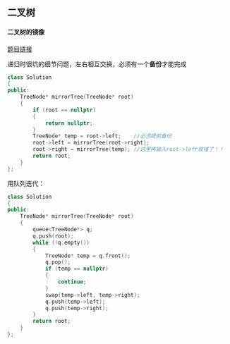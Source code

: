 ## 二叉树

#### 二叉树的镜像

[题目链接](https://leetcode-cn.com/problems/er-cha-shu-de-jing-xiang-lcof/)

递归时很坑的细节问题，左右相互交换，必须有一个**备份**才能完成

```c++
class Solution
{
public:
	TreeNode* mirrorTree(TreeNode* root)
	{
		if (root == nullptr)
		{
			return nullptr;
		}
		TreeNode* temp = root->left;	//必须提前备份
		root->left = mirrorTree(root->right);
		root->right = mirrorTree(temp);	//这里再输入root->left就错了！！
		return root;
	}
};
```

用队列迭代：

```c++
class Solution
{
public:
	TreeNode* mirrorTree(TreeNode* root)
	{
		queue<TreeNode*> q;
		q.push(root);
		while (!q.empty())
		{
			TreeNode* temp = q.front();
			q.pop();
			if (temp == nullptr)
			{
				continue;
			}
			swap(temp->left, temp->right);
			q.push(temp->left);
			q.push(temp->right);
		}
		return root;
	}
};
```

